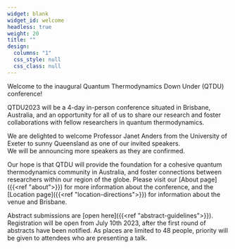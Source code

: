 ```yaml
---
widget: blank
widget_id: welcome
headless: true
weight: 20
title: ""
design:
  columns: "1"
  css_style: null
  css_class: null
---
```

Welcome to the inaugural Quantum Thermodynamics Down Under (QTDU) conference!

QTDU2023 will be a 4-day in-person conference situated in Brisbane, Australia, and an opportunity for all of us to share our research and foster collaborations with fellow researchers in quantum thermodynamics.

We are delighted to welcome Professor Janet Anders from the University of Exeter to sunny Queensland as one of our invited speakers. <br> We will be announcing more speakers as they are confirmed.

Our hope is that QTDU will provide the foundation for a cohesive quantum thermodynamics community in Australia, and foster connections between researchers within our region of the globe. Please visit our [About page]({{<ref "about">}}) for more information about the conference, and the [Location page]({{<ref "location-directions">}}) for information about the venue and Brisbane.

Abstract submissions are [open here]({{<ref "abstract-guidelines">}}).
<br> Registration will be open from July 10th 2023, after the first round of abstracts have been notified. As places are limited to 48 people, priority will be given to attendees who are presenting a talk.
